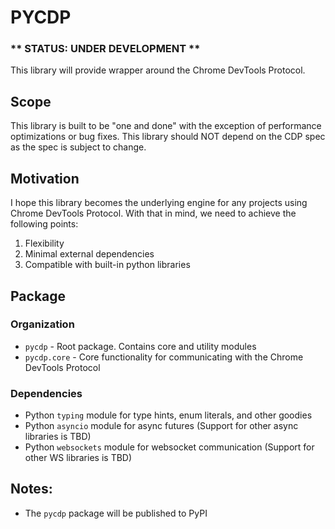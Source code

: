 # PYCDP

### ** STATUS: UNDER DEVELOPMENT **

This library will provide wrapper around the Chrome DevTools Protocol.

## Scope

This library is built to be "one and done" with the exception of performance optimizations or bug fixes.
This library should NOT depend on the CDP spec as the spec is subject to change.

## Motivation

I hope this library becomes the underlying engine for any projects using Chrome DevTools Protocol.
With that in mind, we need to achieve the following points:

1. Flexibility
2. Minimal external dependencies
3. Compatible with built-in python libraries

## Package

### Organization

- `pycdp` - Root package. Contains core and utility modules
- `pycdp.core` - Core functionality for communicating with the Chrome DevTools Protocol

### Dependencies

- Python `typing` module for type hints, enum literals, and other goodies
- Python `asyncio` module for async futures (Support for other async libraries is TBD)
- Python `websockets` module for websocket communication (Support for other WS libraries is TBD)

## Notes:

- The `pycdp` package will be published to PyPI
